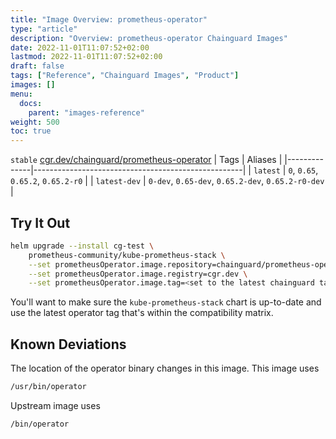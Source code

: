 ```yaml
---
title: "Image Overview: prometheus-operator"
type: "article"
description: "Overview: prometheus-operator Chainguard Images"
date: 2022-11-01T11:07:52+02:00
lastmod: 2022-11-01T11:07:52+02:00
draft: false
tags: ["Reference", "Chainguard Images", "Product"]
images: []
menu:
  docs:
    parent: "images-reference"
weight: 500
toc: true
---
```


`stable` [cgr.dev/chainguard/prometheus-operator](https://github.com/chainguard-images/images/tree/main/images/prometheus-operator)
| Tags         | Aliases                                            |
|--------------|----------------------------------------------------|
| `latest`     | `0`, `0.65`, `0.65.2`, `0.65.2-r0`                 |
| `latest-dev` | `0-dev`, `0.65-dev`, `0.65.2-dev`, `0.65.2-r0-dev` |



## Try It Out

```sh
helm upgrade --install cg-test \
    prometheus-community/kube-prometheus-stack \
    --set prometheusOperator.image.repository=chainguard/prometheus-operator \
    --set prometheusOperator.image.registry=cgr.dev \
    --set prometheusOperator.image.tag=<set to the latest chainguard tag>
```

You'll want to make sure the `kube-prometheus-stack` chart is up-to-date and use the latest operator tag that's within the compatibility matrix.

## Known Deviations

The location of the operator binary changes in this image. This image uses

```sh
/usr/bin/operator
```

Upstream image uses

```sh
/bin/operator
```

